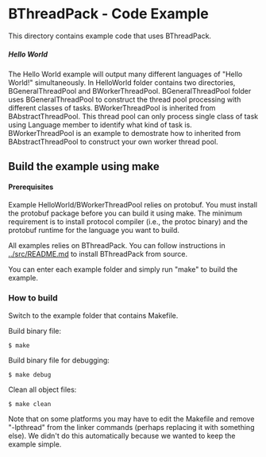# BThreadPack - Code Example

This directory contains example code that uses BThreadPack.

##### Hello World

The
Hello World example will output many different languages of "Hello World!" simultaneously. In HelloWorld folder contains two directories, BGeneralThreadPool and BWorkerThreadPool. BGeneralThreadPool folder uses BGeneralThreadPool to construct the thread pool processing with different classes of tasks. BWorkerThreadPool is inherited from BAbstractThreadPool. This thread pool can only process single class of task using Language member to identify what kind of task is. BWorkerThreadPool is an example to demostrate how to inherited from BAbstractThreadPool to construct your own worker thread pool.

## Build the example using make

#### Prerequisites

Example HelloWorld/BWorkerThreadPool relies on protobuf. You must install the protobuf package before you can build it using make. The
minimum requirement is to install protocol compiler (i.e., the protoc binary)
and the protobuf runtime for the language you want to build.

All examples relies on BThreadPack. You can follow instructions in [../src/README.md](../src/README.md) to install
BThreadPack from source.

You can enter each example folder and simply run "make" to build the example.

### How to build

Switch to the example folder that contains Makefile.

Build binary file:

    $ make

Build binary file for debugging:

    $ make debug

Clean all object files:

    $ make clean
    
Note that on some platforms you may have to edit the Makefile and remove
"-lpthread" from the linker commands (perhaps replacing it with something else).
We didn't do this automatically because we wanted to keep the example simple.
